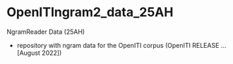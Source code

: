# OpenITIngram2_data_25AH

NgramReader Data (25AH)

- repository with ngram data for the OpenITI corpus (OpenITI RELEASE ... [August 2022])